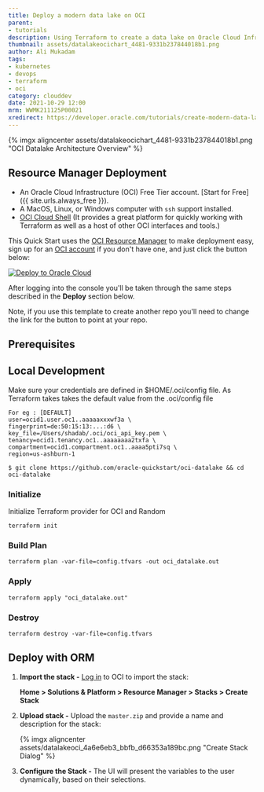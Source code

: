 ```yaml
---
title: Deploy a modern data lake on OCI
parent:
- tutorials
description: Using Terraform to create a data lake on Oracle Cloud Infrastructure.
thumbnail: assets/datalakeocichart_4481-9331b237844018b1.png
author: Ali Mukadam
tags:
- kubernetes
- devops
- terraform
- oci
category: clouddev
date: 2021-10-29 12:00
mrm: WWMK211125P00021
xredirect: https://developer.oracle.com/tutorials/create-modern-data-lake-oci-readme/
---
```

{% imgx aligncenter assets/datalakeocichart_4481-9331b237844018b1.png "OCI Datalake Architecture Overview" %}

## Resource Manager Deployment

* An Oracle Cloud Infrastructure (OCI) Free Tier account. [Start for Free]({{ site.urls.always_free }}).
* A MacOS, Linux, or Windows computer with `ssh` support installed.
* [OCI Cloud Shell](https://docs.oracle.com/en-us/iaas/Content/API/Concepts/cloudshellintro.htm) (It provides a great platform for quickly working with Terraform as well as a host of other OCI interfaces and tools.)


This Quick Start uses the [OCI Resource Manager] to make deployment easy, sign up for an [OCI account] if you don't have one, and just click the button below:

[![Deploy to Oracle Cloud](https://oci-resourcemanager-plugin.plugins.oci.oraclecloud.com/latest/deploy-to-oracle-cloud.svg)](https://cloud.oracle.com/resourcemanager/stacks/create?zipUrl=https://github.com/oracle-quickstart/oci-datalake/releases/download/0.1/master.zip)

After logging into the console you'll be taken through the same steps described
in the **Deploy** section below.

Note, if you use this template to create another repo you'll need to change the link for the button to point at your repo.

## Prerequisites

## Local Development

Make sure your credentials are defined in $HOME/.oci/config file. As Terraform takes takes the default value from the .oci/config file

```console
For eg : [DEFAULT]
user=ocid1.user.oc1..aaaaaxxxwf3a \
fingerprint=de:50:15:13:...:d6 \
key_file=/Users/shadab/.oci/oci_api_key.pem \
tenancy=ocid1.tenancy.oc1..aaaaaaaa2txfa \
compartment=ocid1.compartment.oc1..aaaa5pti7sq \
region=us-ashburn-1

$ git clone https://github.com/oracle-quickstart/oci-datalake && cd oci-datalake
```

### Initialize

Initialize Terraform provider for OCI and Random

```console
terraform init
```

### Build Plan

```console
terraform plan -var-file=config.tfvars -out oci_datalake.out
```

### Apply

```console
terraform apply "oci_datalake.out"
```

### Destroy

```console
terraform destroy -var-file=config.tfvars
```

## Deploy with ORM

1. **Import the stack -** [Log in] to OCI to import the stack:  

   **Home > Solutions & Platform > Resource Manager > Stacks > Create Stack**

1. **Upload stack -** Upload the `master.zip` and provide a name and description for the stack:  

    {% imgx aligncenter assets/datalakeoci_4a6e6eb3_bbfb_d66353a189bc.png "Create Stack Dialog" %}

1. **Configure the Stack -** The UI will present the variables to the user dynamically, based on their selections.

<!--- Links -->

[OCI Resource Manager]: https://docs.cloud.oracle.com/iaas/Content/ResourceManager/Concepts/resourcemanager.htm
[OCI account]: https://cloud.oracle.com/en_US/tryit
[Log in]: https://console.us-ashburn-1.oraclecloud.com/resourcemanager/stacks/create